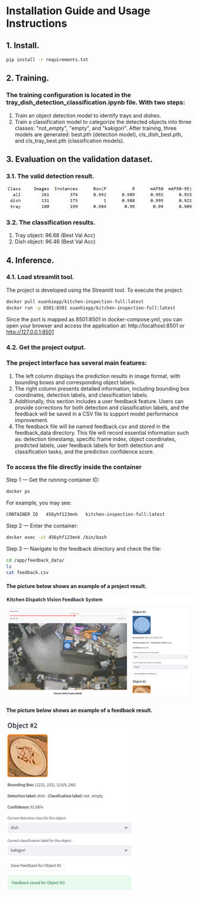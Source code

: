 # Installation Guide and Usage Instructions
## 1. Install.
```bash
pip install -r requirements.txt
```
## 2. Training.
### The training configuration is located in the tray_dish_detection_classification.ipynb file. With two steps:
1. Train an object detection model to identify trays and dishes.
2. Train a classification model to categorize the detected objects into three classes: "not_empty", "empty", and "kakigori".
After training, three models are generated: best.pth (detection model), cls_dish_best.pth, and cls_tray_best.pth (classification models).

## 3. Evaluation on the validation dataset.
### 3.1. The valid detection result.
![Detection Result](results/detection_result.png)
### 3.2. The classification results.
1. Tray object: 96.68 (Best Val Acc)
2. Dish object: 96.46 (Best Val Acc)

## 4. Inference.
### 4.1. Load streamlit tool.
The project is developed using the Streamlit tool. To execute the project:
```bash
docker pull xuanhiepp/kitchen-inspection-full:latest
docker run -p 8501:8501 xuanhiepp/kitchen-inspection-full:latest
```
Since the port is mapped as 8501:8501 in docker-compose.yml, you can open your browser and access the application at:
http://localhost:8501 or http://127.0.0.1:8501
### 4.2. Get the project output.
### The project interface has several main features:
1. The left column displays the prediction results in image format, with bounding boxes and corresponding object labels.
2. The right column presents detailed information, including bounding box coordinates, detection labels, and classification labels.
3. Additionally, this section includes a user feedback feature. Users can provide corrections for both detection and classification labels, and the feedback will be saved in a CSV file to support model performance improvement.
4. The feedback file will be named feedback.csv and stored in the feedback_data directory. This file will record essential information such as: detection timestamp, specific frame index, object coordinates, predicted labels, user feedback labels for both detection and classification tasks, and the prediction confidence score.
### To access the file directly inside the container
Step 1 — Get the running container ID:
```bash
docker ps
```
For example, you may see:
```bash
CONTAINER ID   456yhf123mnk   kitchen-inspection-full:latest
```
Step 2 — Enter the container:
```bash
docker exec -it 456yhf123mnk /bin/bash
```
Step 3 — Navigate to the feedback directory and check the file:
```bash
cd /app/feedback_data/
ls
cat feedback.csv
```
#### The picture below shows an example of a project result.
![Project Result](results/project_result.png)

#### The picture below shows an example of a feedback result.
<img src="results/feedback_result.png" alt="Feedback Result" width="350"/>
